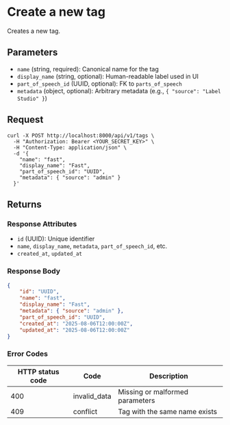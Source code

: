# Create a new tag

Creates a new tag.

## Parameters

- `name` (string, required): Canonical name for the tag
- `display_name` (string, optional): Human-readable label used in UI
- `part_of_speech_id` (UUID, optional): FK to `parts_of_speech`
- `metadata` (object, optional): Arbitrary metadata (e.g., `{ "source": "Label Studio" }`)

## Request

```curl
curl -X POST http://localhost:8000/api/v1/tags \
  -H "Authorization: Bearer <YOUR_SECRET_KEY>" \
  -H "Content-Type: application/json" \
  -d '{
    "name": "fast",
    "display_name": "Fast",
    "part_of_speech_id": "UUID",
    "metadata": { "source": "admin" }
  }'
```

## Returns

### Response Attributes

- `id` (UUID): Unique identifier
- `name`, `display_name`, `metadata`, `part_of_speech_id`, etc.
- `created_at`, `updated_at`

### Response Body

```json
{
	"id": "UUID",
	"name": "fast",
	"display_name": "Fast",
	"metadata": { "source": "admin" },
	"part_of_speech_id": "UUID",
	"created_at": "2025-08-06T12:00:00Z",
	"updated_at": "2025-08-06T12:00:00Z"
}
```

### Error Codes

| HTTP status code | Code         | Description                     |
| ---------------- | ------------ | ------------------------------- |
| 400              | invalid_data | Missing or malformed parameters |
| 409              | conflict     | Tag with the same name exists   |
